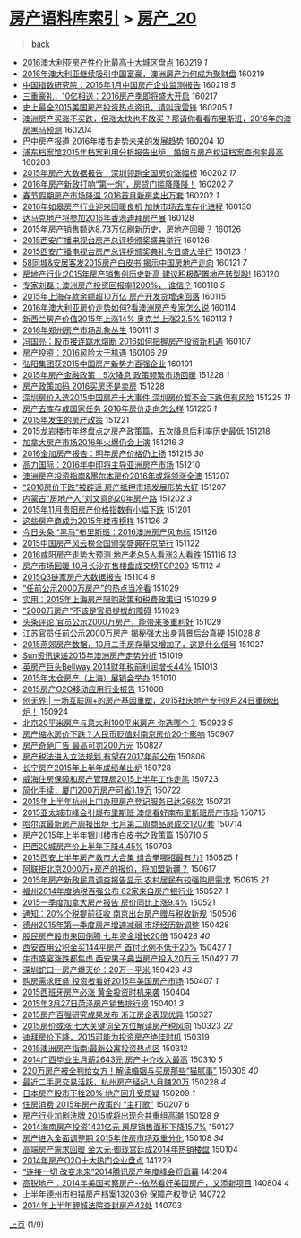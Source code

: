 [房产语料库索引](../../README.md)  > [房产_20](房产_20.md)
====
> [back](../README.md)

- [2016澳大利亚房产性价比最高十大城区盘点](http://jkwz.applinzi.com/ittc/6800582876726821893.html#2016%E6%BE%B3%E5%A4%A7%E5%88%A9%E4%BA%9A%E6%88%BF%E4%BA%A7%E6%80%A7%E4%BB%B7%E6%AF%94%E6%9C%80%E9%AB%98%E5%8D%81%E5%A4%A7%E5%9F%8E%E5%8C%BA%E7%9B%98%E7%82%B9) 160219 *1* 
- [2016年澳大利亚继续吸引中国富豪，澳洲房产为何成为聚财盘](http://jkwz.applinzi.com/ittc/6800578605138576389.html#2016%E5%B9%B4%E6%BE%B3%E5%A4%A7%E5%88%A9%E4%BA%9A%E7%BB%A7%E7%BB%AD%E5%90%B8%E5%BC%95%E4%B8%AD%E5%9B%BD%E5%AF%8C%E8%B1%AA%EF%BC%8C%E6%BE%B3%E6%B4%B2%E6%88%BF%E4%BA%A7%E4%B8%BA%E4%BD%95%E6%88%90%E4%B8%BA%E8%81%9A%E8%B4%A2%E7%9B%98) 160219  
- [中国指数研究院：2016年1月中国房产企业监测报告](http://jkwz.applinzi.com/ittc/6800539166156784645.html#%E4%B8%AD%E5%9B%BD%E6%8C%87%E6%95%B0%E7%A0%94%E7%A9%B6%E9%99%A2%EF%BC%9A2016%E5%B9%B41%E6%9C%88%E4%B8%AD%E5%9B%BD%E6%88%BF%E4%BA%A7%E4%BC%81%E4%B8%9A%E7%9B%91%E6%B5%8B%E6%8A%A5%E5%91%8A) 160219 *5* 
- [三重豪礼，10亿相送：2016房产季即将盛大开启](http://jkwz.applinzi.com/ittc/6799737653377385477.html#%E4%B8%89%E9%87%8D%E8%B1%AA%E7%A4%BC%EF%BC%8C10%E4%BA%BF%E7%9B%B8%E9%80%81%EF%BC%9A2016%E6%88%BF%E4%BA%A7%E5%AD%A3%E5%8D%B3%E5%B0%86%E7%9B%9B%E5%A4%A7%E5%BC%80%E5%90%AF) 160217  
- [史上最全2015美国房产投资热点资讯，请叫我雷锋](http://jkwz.applinzi.com/ittc/6794937468210119685.html#%E5%8F%B2%E4%B8%8A%E6%9C%80%E5%85%A82015%E7%BE%8E%E5%9B%BD%E6%88%BF%E4%BA%A7%E6%8A%95%E8%B5%84%E7%83%AD%E7%82%B9%E8%B5%84%E8%AE%AF%EF%BC%8C%E8%AF%B7%E5%8F%AB%E6%88%91%E9%9B%B7%E9%94%8B) 160205 *1* 
- [澳洲房产买涨不买跌，但涨太快也不敢买？那请你看看布里斯班，2016年的澳房黑马预测](http://jkwz.applinzi.com/ittc/6795103556839408644.html#%E6%BE%B3%E6%B4%B2%E6%88%BF%E4%BA%A7%E4%B9%B0%E6%B6%A8%E4%B8%8D%E4%B9%B0%E8%B7%8C%EF%BC%8C%E4%BD%86%E6%B6%A8%E5%A4%AA%E5%BF%AB%E4%B9%9F%E4%B8%8D%E6%95%A2%E4%B9%B0%EF%BC%9F%E9%82%A3%E8%AF%B7%E4%BD%A0%E7%9C%8B%E7%9C%8B%E5%B8%83%E9%87%8C%E6%96%AF%E7%8F%AD%EF%BC%8C2016%E5%B9%B4%E7%9A%84%E6%BE%B3%E6%88%BF%E9%BB%91%E9%A9%AC%E9%A2%84%E6%B5%8B) 160204  
- [巴中房产报道 2016年楼市走势未来的发展趋势](http://jkwz.applinzi.com/ittc/6794904623164949508.html#%E5%B7%B4%E4%B8%AD%E6%88%BF%E4%BA%A7%E6%8A%A5%E9%81%93+2016%E5%B9%B4%E6%A5%BC%E5%B8%82%E8%B5%B0%E5%8A%BF%E6%9C%AA%E6%9D%A5%E7%9A%84%E5%8F%91%E5%B1%95%E8%B6%8B%E5%8A%BF) 160204 *10* 
- [浦东档案馆2015年档案利用分析报告出炉，婚姻与房产权证档案查询率最高](http://jkwz.applinzi.com/ittc/6794645211263271940.html#%E6%B5%A6%E4%B8%9C%E6%A1%A3%E6%A1%88%E9%A6%862015%E5%B9%B4%E6%A1%A3%E6%A1%88%E5%88%A9%E7%94%A8%E5%88%86%E6%9E%90%E6%8A%A5%E5%91%8A%E5%87%BA%E7%82%89%EF%BC%8C%E5%A9%9A%E5%A7%BB%E4%B8%8E%E6%88%BF%E4%BA%A7%E6%9D%83%E8%AF%81%E6%A1%A3%E6%A1%88%E6%9F%A5%E8%AF%A2%E7%8E%87%E6%9C%80%E9%AB%98) 160203  
- [2015年房产大数据报告：深圳领跑全国房价涨幅榜](http://jkwz.applinzi.com/ittc/6794313193929311237.html#2015%E5%B9%B4%E6%88%BF%E4%BA%A7%E5%A4%A7%E6%95%B0%E6%8D%AE%E6%8A%A5%E5%91%8A%EF%BC%9A%E6%B7%B1%E5%9C%B3%E9%A2%86%E8%B7%91%E5%85%A8%E5%9B%BD%E6%88%BF%E4%BB%B7%E6%B6%A8%E5%B9%85%E6%A6%9C) 160202 *17* 
- [2016年房产新政打响“第一炮”，房贷门槛降降降！](http://jkwz.applinzi.com/ittc/6794269141196342277.html#2016%E5%B9%B4%E6%88%BF%E4%BA%A7%E6%96%B0%E6%94%BF%E6%89%93%E5%93%8D%E2%80%9C%E7%AC%AC%E4%B8%80%E7%82%AE%E2%80%9D%EF%BC%8C%E6%88%BF%E8%B4%B7%E9%97%A8%E6%A7%9B%E9%99%8D%E9%99%8D%E9%99%8D%EF%BC%81) 160202 *7* 
- [春节假期房产市场降温 2016首月新房卖出万套](http://jkwz.applinzi.com/ittc/6794144609315849221.html#%E6%98%A5%E8%8A%82%E5%81%87%E6%9C%9F%E6%88%BF%E4%BA%A7%E5%B8%82%E5%9C%BA%E9%99%8D%E6%B8%A9+2016%E9%A6%96%E6%9C%88%E6%96%B0%E6%88%BF%E5%8D%96%E5%87%BA%E4%B8%87%E5%A5%97) 160202 *1* 
- [2016年如皋房产行业迎来回暖良机 加快市场去库存化进程](http://jkwz.applinzi.com/ittc/6793054274661647365.html#2016%E5%B9%B4%E5%A6%82%E7%9A%8B%E6%88%BF%E4%BA%A7%E8%A1%8C%E4%B8%9A%E8%BF%8E%E6%9D%A5%E5%9B%9E%E6%9A%96%E8%89%AF%E6%9C%BA+%E5%8A%A0%E5%BF%AB%E5%B8%82%E5%9C%BA%E5%8E%BB%E5%BA%93%E5%AD%98%E5%8C%96%E8%BF%9B%E7%A8%8B) 160130  
- [达马克地产将参加2016年香港迪拜房产展](http://jkwz.applinzi.com/ittc/6792306099885704196.html#%E8%BE%BE%E9%A9%AC%E5%85%8B%E5%9C%B0%E4%BA%A7%E5%B0%86%E5%8F%82%E5%8A%A02016%E5%B9%B4%E9%A6%99%E6%B8%AF%E8%BF%AA%E6%8B%9C%E6%88%BF%E4%BA%A7%E5%B1%95) 160128  
- [2015年房产销售额达8.73万亿刷新历史，房地产回暖？](http://jkwz.applinzi.com/ittc/6791553235315852293.html#2015%E5%B9%B4%E6%88%BF%E4%BA%A7%E9%94%80%E5%94%AE%E9%A2%9D%E8%BE%BE8.73%E4%B8%87%E4%BA%BF%E5%88%B7%E6%96%B0%E5%8E%86%E5%8F%B2%EF%BC%8C%E6%88%BF%E5%9C%B0%E4%BA%A7%E5%9B%9E%E6%9A%96%EF%BC%9F) 160126  
- [2015西安广播电视台房产总评榜颁奖盛典举行](http://jkwz.applinzi.com/ittc/6791458314357572612.html#2015%E8%A5%BF%E5%AE%89%E5%B9%BF%E6%92%AD%E7%94%B5%E8%A7%86%E5%8F%B0%E6%88%BF%E4%BA%A7%E6%80%BB%E8%AF%84%E6%A6%9C%E9%A2%81%E5%A5%96%E7%9B%9B%E5%85%B8%E4%B8%BE%E8%A1%8C) 160126  
- [2015西安广播电视台房产总评榜颁奖典礼今日盛大举行](http://jkwz.applinzi.com/ittc/6790525437893673988.html#2015%E8%A5%BF%E5%AE%89%E5%B9%BF%E6%92%AD%E7%94%B5%E8%A7%86%E5%8F%B0%E6%88%BF%E4%BA%A7%E6%80%BB%E8%AF%84%E6%A6%9C%E9%A2%81%E5%A5%96%E5%85%B8%E7%A4%BC%E4%BB%8A%E6%97%A5%E7%9B%9B%E5%A4%A7%E4%B8%BE%E8%A1%8C) 160123 *1* 
- [58同城&amp;安居客发2015房产白皮书 揭示中国房地产走向](http://jkwz.applinzi.com/ittc/6789717213246391301.html#58%E5%90%8C%E5%9F%8E%26amp%3B%E5%AE%89%E5%B1%85%E5%AE%A2%E5%8F%912015%E6%88%BF%E4%BA%A7%E7%99%BD%E7%9A%AE%E4%B9%A6+%E6%8F%AD%E7%A4%BA%E4%B8%AD%E5%9B%BD%E6%88%BF%E5%9C%B0%E4%BA%A7%E8%B5%B0%E5%90%91) 160121 *7* 
- [房地产行业:2015年房产销售创历史新高,建议积极配置地产转型股!](http://jkwz.applinzi.com/ittc/6789436467801752580.html#%E6%88%BF%E5%9C%B0%E4%BA%A7%E8%A1%8C%E4%B8%9A%3A2015%E5%B9%B4%E6%88%BF%E4%BA%A7%E9%94%80%E5%94%AE%E5%88%9B%E5%8E%86%E5%8F%B2%E6%96%B0%E9%AB%98%2C%E5%BB%BA%E8%AE%AE%E7%A7%AF%E6%9E%81%E9%85%8D%E7%BD%AE%E5%9C%B0%E4%BA%A7%E8%BD%AC%E5%9E%8B%E8%82%A1%21) 160120  
- [专家刘磊：澳洲房产投资回报率1200%， 谁信？](http://jkwz.applinzi.com/ittc/6788596237423100933.html#%E4%B8%93%E5%AE%B6%E5%88%98%E7%A3%8A%EF%BC%9A%E6%BE%B3%E6%B4%B2%E6%88%BF%E4%BA%A7%E6%8A%95%E8%B5%84%E5%9B%9E%E6%8A%A5%E7%8E%871200%25%EF%BC%8C+%E8%B0%81%E4%BF%A1%EF%BC%9F) 160118 *5* 
- [2015年上海存款余额超10万亿 房产开发贷增速回落](http://jkwz.applinzi.com/ittc/6787623301790827525.html#2015%E5%B9%B4%E4%B8%8A%E6%B5%B7%E5%AD%98%E6%AC%BE%E4%BD%99%E9%A2%9D%E8%B6%8510%E4%B8%87%E4%BA%BF+%E6%88%BF%E4%BA%A7%E5%BC%80%E5%8F%91%E8%B4%B7%E5%A2%9E%E9%80%9F%E5%9B%9E%E8%90%BD) 160115  
- [2016年澳大利亚房价走势如何?看澳洲房产专家怎么说](http://jkwz.applinzi.com/ittc/6787118497779942404.html#2016%E5%B9%B4%E6%BE%B3%E5%A4%A7%E5%88%A9%E4%BA%9A%E6%88%BF%E4%BB%B7%E8%B5%B0%E5%8A%BF%E5%A6%82%E4%BD%95%3F%E7%9C%8B%E6%BE%B3%E6%B4%B2%E6%88%BF%E4%BA%A7%E4%B8%93%E5%AE%B6%E6%80%8E%E4%B9%88%E8%AF%B4) 160114  
- [新西兰房产价值2015年上涨14% 奥克兰上涨22.5%](http://jkwz.applinzi.com/ittc/6786800621088932869.html#%E6%96%B0%E8%A5%BF%E5%85%B0%E6%88%BF%E4%BA%A7%E4%BB%B7%E5%80%BC2015%E5%B9%B4%E4%B8%8A%E6%B6%A814%25+%E5%A5%A5%E5%85%8B%E5%85%B0%E4%B8%8A%E6%B6%A822.5%25) 160113 *1* 
- [2016年郑州房产市场乱象丛生](http://jkwz.applinzi.com/ittc/6786014756670538757.html#2016%E5%B9%B4%E9%83%91%E5%B7%9E%E6%88%BF%E4%BA%A7%E5%B8%82%E5%9C%BA%E4%B9%B1%E8%B1%A1%E4%B8%9B%E7%94%9F) 160111 *3* 
- [冯国亮：股市接连跳水熔断 2016如何把握房产投资新机遇](http://jkwz.applinzi.com/ittc/6784654382104839173.html#%E5%86%AF%E5%9B%BD%E4%BA%AE%EF%BC%9A%E8%82%A1%E5%B8%82%E6%8E%A5%E8%BF%9E%E8%B7%B3%E6%B0%B4%E7%86%94%E6%96%AD+2016%E5%A6%82%E4%BD%95%E6%8A%8A%E6%8F%A1%E6%88%BF%E4%BA%A7%E6%8A%95%E8%B5%84%E6%96%B0%E6%9C%BA%E9%81%87) 160107  
- [房产投资：2016风险大于机遇](http://jkwz.applinzi.com/ittc/6784122698435396612.html#%E6%88%BF%E4%BA%A7%E6%8A%95%E8%B5%84%EF%BC%9A2016%E9%A3%8E%E9%99%A9%E5%A4%A7%E4%BA%8E%E6%9C%BA%E9%81%87) 160106 *29* 
- [弘阳集团获2015中国房产新势力百强企业](http://jkwz.applinzi.com/ittc/6782308101768348676.html#%E5%BC%98%E9%98%B3%E9%9B%86%E5%9B%A2%E8%8E%B72015%E4%B8%AD%E5%9B%BD%E6%88%BF%E4%BA%A7%E6%96%B0%E5%8A%BF%E5%8A%9B%E7%99%BE%E5%BC%BA%E4%BC%81%E4%B8%9A) 160101  
- [2015年房产金融政策：5次降息 政策频繁市场回暖](http://jkwz.applinzi.com/ittc/6780895160238081029.html#2015%E5%B9%B4%E6%88%BF%E4%BA%A7%E9%87%91%E8%9E%8D%E6%94%BF%E7%AD%96%EF%BC%9A5%E6%AC%A1%E9%99%8D%E6%81%AF+%E6%94%BF%E7%AD%96%E9%A2%91%E7%B9%81%E5%B8%82%E5%9C%BA%E5%9B%9E%E6%9A%96) 151228 *1* 
- [房产政策加码 2016买房还是卖房](http://jkwz.applinzi.com/ittc/6780813053650273285.html#%E6%88%BF%E4%BA%A7%E6%94%BF%E7%AD%96%E5%8A%A0%E7%A0%81+2016%E4%B9%B0%E6%88%BF%E8%BF%98%E6%98%AF%E5%8D%96%E6%88%BF) 151228  
- [深圳房价入选2015中国房产十大事件 深圳房价暂不会下跌但有风险](http://jkwz.applinzi.com/ittc/6779782382404240388.html#%E6%B7%B1%E5%9C%B3%E6%88%BF%E4%BB%B7%E5%85%A5%E9%80%892015%E4%B8%AD%E5%9B%BD%E6%88%BF%E4%BA%A7%E5%8D%81%E5%A4%A7%E4%BA%8B%E4%BB%B6+%E6%B7%B1%E5%9C%B3%E6%88%BF%E4%BB%B7%E6%9A%82%E4%B8%8D%E4%BC%9A%E4%B8%8B%E8%B7%8C%E4%BD%86%E6%9C%89%E9%A3%8E%E9%99%A9) 151225 *11* 
- [房产去库存成国家任务 2016年房价走向怎么样](http://jkwz.applinzi.com/ittc/6779760858276299781.html#%E6%88%BF%E4%BA%A7%E5%8E%BB%E5%BA%93%E5%AD%98%E6%88%90%E5%9B%BD%E5%AE%B6%E4%BB%BB%E5%8A%A1+2016%E5%B9%B4%E6%88%BF%E4%BB%B7%E8%B5%B0%E5%90%91%E6%80%8E%E4%B9%88%E6%A0%B7) 151225 *1* 
- [2015年发生的房产政策](http://jkwz.applinzi.com/ittc/6778267509123974148.html#2015%E5%B9%B4%E5%8F%91%E7%94%9F%E7%9A%84%E6%88%BF%E4%BA%A7%E6%94%BF%E7%AD%96) 151221  
- [2015龙岩楼市年终盘点之房产政策篇，五次降息后利率历史最低](http://jkwz.applinzi.com/ittc/6777208334159709189.html#2015%E9%BE%99%E5%B2%A9%E6%A5%BC%E5%B8%82%E5%B9%B4%E7%BB%88%E7%9B%98%E7%82%B9%E4%B9%8B%E6%88%BF%E4%BA%A7%E6%94%BF%E7%AD%96%E7%AF%87%EF%BC%8C%E4%BA%94%E6%AC%A1%E9%99%8D%E6%81%AF%E5%90%8E%E5%88%A9%E7%8E%87%E5%8E%86%E5%8F%B2%E6%9C%80%E4%BD%8E) 151218  
- [加拿大房产市场2016年火爆仍会上演](http://jkwz.applinzi.com/ittc/6776414454854190084.html#%E5%8A%A0%E6%8B%BF%E5%A4%A7%E6%88%BF%E4%BA%A7%E5%B8%82%E5%9C%BA2016%E5%B9%B4%E7%81%AB%E7%88%86%E4%BB%8D%E4%BC%9A%E4%B8%8A%E6%BC%94) 151216 *3* 
- [2016全加房产报告：明年房产价格仍上扬](http://jkwz.applinzi.com/ittc/6774828171451171844.html#2016%E5%85%A8%E5%8A%A0%E6%88%BF%E4%BA%A7%E6%8A%A5%E5%91%8A%EF%BC%9A%E6%98%8E%E5%B9%B4%E6%88%BF%E4%BA%A7%E4%BB%B7%E6%A0%BC%E4%BB%8D%E4%B8%8A%E6%89%AC) 151215 *30* 
- [高力国际：2016年中印将主导亚洲房产市场](http://jkwz.applinzi.com/ittc/6774292688392422404.html#%E9%AB%98%E5%8A%9B%E5%9B%BD%E9%99%85%EF%BC%9A2016%E5%B9%B4%E4%B8%AD%E5%8D%B0%E5%B0%86%E4%B8%BB%E5%AF%BC%E4%BA%9A%E6%B4%B2%E6%88%BF%E4%BA%A7%E5%B8%82%E5%9C%BA) 151210  
- [澳洲房产投资指南&amp;墨尔本房价2016年或将领涨全澳](http://jkwz.applinzi.com/ittc/6773125987730719748.html#%E6%BE%B3%E6%B4%B2%E6%88%BF%E4%BA%A7%E6%8A%95%E8%B5%84%E6%8C%87%E5%8D%97%26amp%3B%E5%A2%A8%E5%B0%94%E6%9C%AC%E6%88%BF%E4%BB%B72016%E5%B9%B4%E6%88%96%E5%B0%86%E9%A2%86%E6%B6%A8%E5%85%A8%E6%BE%B3) 151207  
- [“2016房价下跌”被辟谣 房产抵押市场发展形势大好](http://jkwz.applinzi.com/ittc/6773058890786931717.html#%E2%80%9C2016%E6%88%BF%E4%BB%B7%E4%B8%8B%E8%B7%8C%E2%80%9D%E8%A2%AB%E8%BE%9F%E8%B0%A3+%E6%88%BF%E4%BA%A7%E6%8A%B5%E6%8A%BC%E5%B8%82%E5%9C%BA%E5%8F%91%E5%B1%95%E5%BD%A2%E5%8A%BF%E5%A4%A7%E5%A5%BD) 151207  
- [内蒙古“房地产人”刘文意的20年房产路](http://jkwz.applinzi.com/ittc/6771073709406422020.html#%E5%86%85%E8%92%99%E5%8F%A4%E2%80%9C%E6%88%BF%E5%9C%B0%E4%BA%A7%E4%BA%BA%E2%80%9D%E5%88%98%E6%96%87%E6%84%8F%E7%9A%8420%E5%B9%B4%E6%88%BF%E4%BA%A7%E8%B7%AF) 151202 *3* 
- [2015年11月贵阳房产价格指数有小幅下跌](http://jkwz.applinzi.com/ittc/6770878731921146884.html#2015%E5%B9%B411%E6%9C%88%E8%B4%B5%E9%98%B3%E6%88%BF%E4%BA%A7%E4%BB%B7%E6%A0%BC%E6%8C%87%E6%95%B0%E6%9C%89%E5%B0%8F%E5%B9%85%E4%B8%8B%E8%B7%8C) 151201  
- [这些房产商成为2015年楼市榜样](http://jkwz.applinzi.com/ittc/6768967329291699205.html#%E8%BF%99%E4%BA%9B%E6%88%BF%E4%BA%A7%E5%95%86%E6%88%90%E4%B8%BA2015%E5%B9%B4%E6%A5%BC%E5%B8%82%E6%A6%9C%E6%A0%B7) 151126 *3* 
- [今日头条 “黑马”布里斯班：2016澳洲房产风向标](http://jkwz.applinzi.com/ittc/6768924542328374277.html#%E4%BB%8A%E6%97%A5%E5%A4%B4%E6%9D%A1+%E2%80%9C%E9%BB%91%E9%A9%AC%E2%80%9D%E5%B8%83%E9%87%8C%E6%96%AF%E7%8F%AD%EF%BC%9A2016%E6%BE%B3%E6%B4%B2%E6%88%BF%E4%BA%A7%E9%A3%8E%E5%90%91%E6%A0%87) 151126  
- [2015中国房产风云榜全国颁奖盛典在京举行](http://jkwz.applinzi.com/ittc/6767431454493770757.html#2015%E4%B8%AD%E5%9B%BD%E6%88%BF%E4%BA%A7%E9%A3%8E%E4%BA%91%E6%A6%9C%E5%85%A8%E5%9B%BD%E9%A2%81%E5%A5%96%E7%9B%9B%E5%85%B8%E5%9C%A8%E4%BA%AC%E4%B8%BE%E8%A1%8C) 151122  
- [2016咸阳房产走势大预测 地产老总5人看涨3人看跌](http://jkwz.applinzi.com/ittc/6765324554046276612.html#2016%E5%92%B8%E9%98%B3%E6%88%BF%E4%BA%A7%E8%B5%B0%E5%8A%BF%E5%A4%A7%E9%A2%84%E6%B5%8B+%E5%9C%B0%E4%BA%A7%E8%80%81%E6%80%BB5%E4%BA%BA%E7%9C%8B%E6%B6%A83%E4%BA%BA%E7%9C%8B%E8%B7%8C) 151116 *13* 
- [房产市场回暖 10月长沙在售楼盘成交榜TOP200](http://jkwz.applinzi.com/ittc/6763805554392957956.html#%E6%88%BF%E4%BA%A7%E5%B8%82%E5%9C%BA%E5%9B%9E%E6%9A%96+10%E6%9C%88%E9%95%BF%E6%B2%99%E5%9C%A8%E5%94%AE%E6%A5%BC%E7%9B%98%E6%88%90%E4%BA%A4%E6%A6%9CTOP200) 151112 *4* 
- [2015Q3链家房产大数据报告](http://jkwz.applinzi.com/ittc/6760899982291108868.html#2015Q3%E9%93%BE%E5%AE%B6%E6%88%BF%E4%BA%A7%E5%A4%A7%E6%95%B0%E6%8D%AE%E6%8A%A5%E5%91%8A) 151104 *8* 
- [“任前公示2000万房产”的热点当冷看](http://jkwz.applinzi.com/ittc/6758549714121475076.html#%E2%80%9C%E4%BB%BB%E5%89%8D%E5%85%AC%E7%A4%BA2000%E4%B8%87%E6%88%BF%E4%BA%A7%E2%80%9D%E7%9A%84%E7%83%AD%E7%82%B9%E5%BD%93%E5%86%B7%E7%9C%8B) 151029  
- [实用：2015年上海房产限购政策和税费政策归](http://jkwz.applinzi.com/ittc/6758538766249427972.html#%E5%AE%9E%E7%94%A8%EF%BC%9A2015%E5%B9%B4%E4%B8%8A%E6%B5%B7%E6%88%BF%E4%BA%A7%E9%99%90%E8%B4%AD%E6%94%BF%E7%AD%96%E5%92%8C%E7%A8%8E%E8%B4%B9%E6%94%BF%E7%AD%96%E5%BD%92) 151029 *9* 
- [&quot;2000万房产&quot;不该是官员提拔的障碍](http://jkwz.applinzi.com/ittc/6758520486867600388.html#%26quot%3B2000%E4%B8%87%E6%88%BF%E4%BA%A7%26quot%3B%E4%B8%8D%E8%AF%A5%E6%98%AF%E5%AE%98%E5%91%98%E6%8F%90%E6%8B%94%E7%9A%84%E9%9A%9C%E7%A2%8D) 151029  
- [头条评论 官员公示2000万房产，能带来多重利好](http://jkwz.applinzi.com/ittc/6758400403878020100.html#%E5%A4%B4%E6%9D%A1%E8%AF%84%E8%AE%BA+%E5%AE%98%E5%91%98%E5%85%AC%E7%A4%BA2000%E4%B8%87%E6%88%BF%E4%BA%A7%EF%BC%8C%E8%83%BD%E5%B8%A6%E6%9D%A5%E5%A4%9A%E9%87%8D%E5%88%A9%E5%A5%BD) 151029  
- [江苏官员任前公示2000万房产 揭秘强大出身背景后台真硬](http://jkwz.applinzi.com/ittc/6758165872894002181.html#%E6%B1%9F%E8%8B%8F%E5%AE%98%E5%91%98%E4%BB%BB%E5%89%8D%E5%85%AC%E7%A4%BA2000%E4%B8%87%E6%88%BF%E4%BA%A7+%E6%8F%AD%E7%A7%98%E5%BC%BA%E5%A4%A7%E5%87%BA%E8%BA%AB%E8%83%8C%E6%99%AF%E5%90%8E%E5%8F%B0%E7%9C%9F%E7%A1%AC) 151028 *8* 
- [2015燕郊房产数据，10月二手房存量又增加了，这是什么信号](http://jkwz.applinzi.com/ittc/6757844093943481348.html#2015%E7%87%95%E9%83%8A%E6%88%BF%E4%BA%A7%E6%95%B0%E6%8D%AE%EF%BC%8C10%E6%9C%88%E4%BA%8C%E6%89%8B%E6%88%BF%E5%AD%98%E9%87%8F%E5%8F%88%E5%A2%9E%E5%8A%A0%E4%BA%86%EF%BC%8C%E8%BF%99%E6%98%AF%E4%BB%80%E4%B9%88%E4%BF%A1%E5%8F%B7) 151027  
- [Sun资讯速递2015年澳洲房产走势分析](http://jkwz.applinzi.com/ittc/6754907719291503620.html#Sun%E8%B5%84%E8%AE%AF%E9%80%9F%E9%80%922015%E5%B9%B4%E6%BE%B3%E6%B4%B2%E6%88%BF%E4%BA%A7%E8%B5%B0%E5%8A%BF%E5%88%86%E6%9E%90) 151019  
- [英房产巨头Bellway 2014财年税前利润增长44%](http://jkwz.applinzi.com/ittc/6752804538233095172.html#%E8%8B%B1%E6%88%BF%E4%BA%A7%E5%B7%A8%E5%A4%B4Bellway+2014%E8%B4%A2%E5%B9%B4%E7%A8%8E%E5%89%8D%E5%88%A9%E6%B6%A6%E5%A2%9E%E9%95%BF44%25) 151013  
- [2015年太仓房产（上海）展销会举办](http://jkwz.applinzi.com/ittc/6751417568739132420.html#2015%E5%B9%B4%E5%A4%AA%E4%BB%93%E6%88%BF%E4%BA%A7%EF%BC%88%E4%B8%8A%E6%B5%B7%EF%BC%89%E5%B1%95%E9%94%80%E4%BC%9A%E4%B8%BE%E5%8A%9E) 151010  
- [2015房产O2O移动应用行业报告](http://jkwz.applinzi.com/ittc/6750593978694845445.html#2015%E6%88%BF%E4%BA%A7O2O%E7%A7%BB%E5%8A%A8%E5%BA%94%E7%94%A8%E8%A1%8C%E4%B8%9A%E6%8A%A5%E5%91%8A) 151008  
- [创无界 | 一场互联网+的房产基因重塑，2015社庆地产专刊9月24日重磅出炉！](http://jkwz.applinzi.com/ittc/6745668943990899717.html#%E5%88%9B%E6%97%A0%E7%95%8C+%7C+%E4%B8%80%E5%9C%BA%E4%BA%92%E8%81%94%E7%BD%91%2B%E7%9A%84%E6%88%BF%E4%BA%A7%E5%9F%BA%E5%9B%A0%E9%87%8D%E5%A1%91%EF%BC%8C2015%E7%A4%BE%E5%BA%86%E5%9C%B0%E4%BA%A7%E4%B8%93%E5%88%8A9%E6%9C%8824%E6%97%A5%E9%87%8D%E7%A3%85%E5%87%BA%E7%82%89%EF%BC%81) 150924  
- [北京20平米房产与意大利100平米房产 你选哪个？](http://jkwz.applinzi.com/ittc/6745284024727913476.html#%E5%8C%97%E4%BA%AC20%E5%B9%B3%E7%B1%B3%E6%88%BF%E4%BA%A7%E4%B8%8E%E6%84%8F%E5%A4%A7%E5%88%A9100%E5%B9%B3%E7%B1%B3%E6%88%BF%E4%BA%A7+%E4%BD%A0%E9%80%89%E5%93%AA%E4%B8%AA%EF%BC%9F) 150923 *5* 
- [房产缩水房价下跌？人民币贬值对南京房价20个影响](http://jkwz.applinzi.com/ittc/6739235362154595333.html#%E6%88%BF%E4%BA%A7%E7%BC%A9%E6%B0%B4%E6%88%BF%E4%BB%B7%E4%B8%8B%E8%B7%8C%EF%BC%9F%E4%BA%BA%E6%B0%91%E5%B8%81%E8%B4%AC%E5%80%BC%E5%AF%B9%E5%8D%97%E4%BA%AC%E6%88%BF%E4%BB%B720%E4%B8%AA%E5%BD%B1%E5%93%8D) 150907  
- [房产奇葩广告 最高可罚200万元](http://jkwz.applinzi.com/ittc/6735171047486735365.html#%E6%88%BF%E4%BA%A7%E5%A5%87%E8%91%A9%E5%B9%BF%E5%91%8A+%E6%9C%80%E9%AB%98%E5%8F%AF%E7%BD%9A200%E4%B8%87%E5%85%83) 150827  
- [房产税法进入立法规划 有望在2017年前公布](http://jkwz.applinzi.com/ittc/547650615575117673.html#%E6%88%BF%E4%BA%A7%E7%A8%8E%E6%B3%95%E8%BF%9B%E5%85%A5%E7%AB%8B%E6%B3%95%E8%A7%84%E5%88%92+%E6%9C%89%E6%9C%9B%E5%9C%A82017%E5%B9%B4%E5%89%8D%E5%85%AC%E5%B8%83) 150806  
- [长宁房产2015年上半年成绩单出炉](http://jkwz.applinzi.com/ittc/547650611428543096.html#%E9%95%BF%E5%AE%81%E6%88%BF%E4%BA%A72015%E5%B9%B4%E4%B8%8A%E5%8D%8A%E5%B9%B4%E6%88%90%E7%BB%A9%E5%8D%95%E5%87%BA%E7%82%89) 150728  
- [威海住房保障和房产管理局2015上半年工作走笔](http://jkwz.applinzi.com/ittc/547650615215695209.html#%E5%A8%81%E6%B5%B7%E4%BD%8F%E6%88%BF%E4%BF%9D%E9%9A%9C%E5%92%8C%E6%88%BF%E4%BA%A7%E7%AE%A1%E7%90%86%E5%B1%802015%E4%B8%8A%E5%8D%8A%E5%B9%B4%E5%B7%A5%E4%BD%9C%E8%B5%B0%E7%AC%94) 150723  
- [简化手续，厦门200万房产可省1.19万](http://jkwz.applinzi.com/ittc/547650615009886506.html#%E7%AE%80%E5%8C%96%E6%89%8B%E7%BB%AD%EF%BC%8C%E5%8E%A6%E9%97%A8200%E4%B8%87%E6%88%BF%E4%BA%A7%E5%8F%AF%E7%9C%811.19%E4%B8%87) 150722  
- [2015年上半年杭州上门办理房产登记服务已达266次](http://jkwz.applinzi.com/ittc/547650611422249760.html#2015%E5%B9%B4%E4%B8%8A%E5%8D%8A%E5%B9%B4%E6%9D%AD%E5%B7%9E%E4%B8%8A%E9%97%A8%E5%8A%9E%E7%90%86%E6%88%BF%E4%BA%A7%E7%99%BB%E8%AE%B0%E6%9C%8D%E5%8A%A1%E5%B7%B2%E8%BE%BE266%E6%AC%A1) 150721  
- [2015亚太城市峰会引爆布里斯班 澳信看好南布里斯班房产市场](http://jkwz.applinzi.com/ittc/547650615069263308.html#2015%E4%BA%9A%E5%A4%AA%E5%9F%8E%E5%B8%82%E5%B3%B0%E4%BC%9A%E5%BC%95%E7%88%86%E5%B8%83%E9%87%8C%E6%96%AF%E7%8F%AD+%E6%BE%B3%E4%BF%A1%E7%9C%8B%E5%A5%BD%E5%8D%97%E5%B8%83%E9%87%8C%E6%96%AF%E7%8F%AD%E6%88%BF%E4%BA%A7%E5%B8%82%E5%9C%BA) 150715  
- [哈尔滨最新房产周报出炉 七月第二周商品房成交1207套](http://jkwz.applinzi.com/ittc/547650615062539842.html#%E5%93%88%E5%B0%94%E6%BB%A8%E6%9C%80%E6%96%B0%E6%88%BF%E4%BA%A7%E5%91%A8%E6%8A%A5%E5%87%BA%E7%82%89+%E4%B8%83%E6%9C%88%E7%AC%AC%E4%BA%8C%E5%91%A8%E5%95%86%E5%93%81%E6%88%BF%E6%88%90%E4%BA%A41207%E5%A5%97) 150714  
- [房产2015年上半年银川楼市白皮书之政策篇](http://jkwz.applinzi.com/ittc/547650615025612769.html#%E6%88%BF%E4%BA%A72015%E5%B9%B4%E4%B8%8A%E5%8D%8A%E5%B9%B4%E9%93%B6%E5%B7%9D%E6%A5%BC%E5%B8%82%E7%99%BD%E7%9A%AE%E4%B9%A6%E4%B9%8B%E6%94%BF%E7%AD%96%E7%AF%87) 150710 *5* 
- [巴西20城房产价上半年下降4.45%](http://jkwz.applinzi.com/ittc/547650611424926357.html#%E5%B7%B4%E8%A5%BF20%E5%9F%8E%E6%88%BF%E4%BA%A7%E4%BB%B7%E4%B8%8A%E5%8D%8A%E5%B9%B4%E4%B8%8B%E9%99%8D4.45%25) 150703  
- [2015西安上半年房产救市大合集 组合拳哪招最有力?](http://jkwz.applinzi.com/ittc/547650611424404283.html#2015%E8%A5%BF%E5%AE%89%E4%B8%8A%E5%8D%8A%E5%B9%B4%E6%88%BF%E4%BA%A7%E6%95%91%E5%B8%82%E5%A4%A7%E5%90%88%E9%9B%86+%E7%BB%84%E5%90%88%E6%8B%B3%E5%93%AA%E6%8B%9B%E6%9C%80%E6%9C%89%E5%8A%9B%3F) 150625 *1* 
- [阿联拒北京2000万+房产的报价，将加盟新疆？](http://jkwz.applinzi.com/ittc/547650611421997463.html#%E9%98%BF%E8%81%94%E6%8B%92%E5%8C%97%E4%BA%AC2000%E4%B8%87%2B%E6%88%BF%E4%BA%A7%E7%9A%84%E6%8A%A5%E4%BB%B7%EF%BC%8C%E5%B0%86%E5%8A%A0%E7%9B%9F%E6%96%B0%E7%96%86%EF%BC%9F) 150617  
- [2015年房产新政民意调查报告显示 农村居民有较强购房需求](http://jkwz.applinzi.com/ittc/547650611424802831.html#2015%E5%B9%B4%E6%88%BF%E4%BA%A7%E6%96%B0%E6%94%BF%E6%B0%91%E6%84%8F%E8%B0%83%E6%9F%A5%E6%8A%A5%E5%91%8A%E6%98%BE%E7%A4%BA+%E5%86%9C%E6%9D%91%E5%B1%85%E6%B0%91%E6%9C%89%E8%BE%83%E5%BC%BA%E8%B4%AD%E6%88%BF%E9%9C%80%E6%B1%82) 150615 *21* 
- [福州2014年度纳税百强公布 62家来自房产银行业](http://jkwz.applinzi.com/ittc/547650611418652943.html#%E7%A6%8F%E5%B7%9E2014%E5%B9%B4%E5%BA%A6%E7%BA%B3%E7%A8%8E%E7%99%BE%E5%BC%BA%E5%85%AC%E5%B8%83+62%E5%AE%B6%E6%9D%A5%E8%87%AA%E6%88%BF%E4%BA%A7%E9%93%B6%E8%A1%8C%E4%B8%9A) 150527 *1* 
- [2015一季度加拿大房产报告 房价同比上涨9.4%](http://jkwz.applinzi.com/ittc/547650611413716711.html#2015%E4%B8%80%E5%AD%A3%E5%BA%A6%E5%8A%A0%E6%8B%BF%E5%A4%A7%E6%88%BF%E4%BA%A7%E6%8A%A5%E5%91%8A+%E6%88%BF%E4%BB%B7%E5%90%8C%E6%AF%94%E4%B8%8A%E6%B6%A89.4%25) 150521  
- [通知：20%个税提前征收 南京出台房产赠与税收新规](http://jkwz.applinzi.com/ittc/547650611408884775.html#%E9%80%9A%E7%9F%A5%EF%BC%9A20%25%E4%B8%AA%E7%A8%8E%E6%8F%90%E5%89%8D%E5%BE%81%E6%94%B6+%E5%8D%97%E4%BA%AC%E5%87%BA%E5%8F%B0%E6%88%BF%E4%BA%A7%E8%B5%A0%E4%B8%8E%E7%A8%8E%E6%94%B6%E6%96%B0%E8%A7%84) 150506  
- [德州2015年第一季度房产增速减弱 市场经历新调整](http://jkwz.applinzi.com/ittc/547650611408054471.html#%E5%BE%B7%E5%B7%9E2015%E5%B9%B4%E7%AC%AC%E4%B8%80%E5%AD%A3%E5%BA%A6%E6%88%BF%E4%BA%A7%E5%A2%9E%E9%80%9F%E5%87%8F%E5%BC%B1+%E5%B8%82%E5%9C%BA%E7%BB%8F%E5%8E%86%E6%96%B0%E8%B0%83%E6%95%B4) 150428  
- [股民房产股市来回倒腾 七年资金增长20倍](http://jkwz.applinzi.com/ittc/547650611408123084.html#%E8%82%A1%E6%B0%91%E6%88%BF%E4%BA%A7%E8%82%A1%E5%B8%82%E6%9D%A5%E5%9B%9E%E5%80%92%E8%85%BE+%E4%B8%83%E5%B9%B4%E8%B5%84%E9%87%91%E5%A2%9E%E9%95%BF20%E5%80%8D) 150428 *40* 
- [西安首用公积金买144平房产 首付比例不低于20%](http://jkwz.applinzi.com/ittc/547650611408104505.html#%E8%A5%BF%E5%AE%89%E9%A6%96%E7%94%A8%E5%85%AC%E7%A7%AF%E9%87%91%E4%B9%B0144%E5%B9%B3%E6%88%BF%E4%BA%A7+%E9%A6%96%E4%BB%98%E6%AF%94%E4%BE%8B%E4%B8%8D%E4%BD%8E%E4%BA%8E20%25) 150427 *1* 
- [牛市盛宴涨跌都焦虑 西安男子典当房产投入20万元](http://jkwz.applinzi.com/ittc/547650611406049632.html#%E7%89%9B%E5%B8%82%E7%9B%9B%E5%AE%B4%E6%B6%A8%E8%B7%8C%E9%83%BD%E7%84%A6%E8%99%91+%E8%A5%BF%E5%AE%89%E7%94%B7%E5%AD%90%E5%85%B8%E5%BD%93%E6%88%BF%E4%BA%A7%E6%8A%95%E5%85%A520%E4%B8%87%E5%85%83) 150427 *71* 
- [深圳蛇口一房产爆天价：20万一平米](http://jkwz.applinzi.com/ittc/547650611407287449.html#%E6%B7%B1%E5%9C%B3%E8%9B%87%E5%8F%A3%E4%B8%80%E6%88%BF%E4%BA%A7%E7%88%86%E5%A4%A9%E4%BB%B7%EF%BC%9A20%E4%B8%87%E4%B8%80%E5%B9%B3%E7%B1%B3) 150423 *43* 
- [购房需求旺盛 投资者看好2015年美国房产市场](http://jkwz.applinzi.com/ittc/547650611403571803.html#%E8%B4%AD%E6%88%BF%E9%9C%80%E6%B1%82%E6%97%BA%E7%9B%9B+%E6%8A%95%E8%B5%84%E8%80%85%E7%9C%8B%E5%A5%BD2015%E5%B9%B4%E7%BE%8E%E5%9B%BD%E6%88%BF%E4%BA%A7%E5%B8%82%E5%9C%BA) 150407 *1* 
- [2015西班牙房产必涨 黄金投资时机来袭](http://jkwz.applinzi.com/ittc/547650611400948690.html#2015%E8%A5%BF%E7%8F%AD%E7%89%99%E6%88%BF%E4%BA%A7%E5%BF%85%E6%B6%A8+%E9%BB%84%E9%87%91%E6%8A%95%E8%B5%84%E6%97%B6%E6%9C%BA%E6%9D%A5%E8%A2%AD) 150404  
- [2015年3月27日菏泽房产销售排行榜](http://jkwz.applinzi.com/ittc/547650611399732998.html#2015%E5%B9%B43%E6%9C%8827%E6%97%A5%E8%8F%8F%E6%B3%BD%E6%88%BF%E4%BA%A7%E9%94%80%E5%94%AE%E6%8E%92%E8%A1%8C%E6%A6%9C) 150401 *3* 
- [2015房产百强研究成果发布 浙江房企表现优异](http://jkwz.applinzi.com/ittc/547650611401855094.html#2015%E6%88%BF%E4%BA%A7%E7%99%BE%E5%BC%BA%E7%A0%94%E7%A9%B6%E6%88%90%E6%9E%9C%E5%8F%91%E5%B8%83+%E6%B5%99%E6%B1%9F%E6%88%BF%E4%BC%81%E8%A1%A8%E7%8E%B0%E4%BC%98%E5%BC%82) 150327  
- [2015房价或涨:七大关键词全方位解读房产税风向](http://jkwz.applinzi.com/ittc/547650611400093400.html#2015%E6%88%BF%E4%BB%B7%E6%88%96%E6%B6%A8%3A%E4%B8%83%E5%A4%A7%E5%85%B3%E9%94%AE%E8%AF%8D%E5%85%A8%E6%96%B9%E4%BD%8D%E8%A7%A3%E8%AF%BB%E6%88%BF%E4%BA%A7%E7%A8%8E%E9%A3%8E%E5%90%91) 150323 *22* 
- [迪拜房价下降，2015可能为投资房产绝佳时机](http://jkwz.applinzi.com/ittc/547650611395141171.html#%E8%BF%AA%E6%8B%9C%E6%88%BF%E4%BB%B7%E4%B8%8B%E9%99%8D%EF%BC%8C2015%E5%8F%AF%E8%83%BD%E4%B8%BA%E6%8A%95%E8%B5%84%E6%88%BF%E4%BA%A7%E7%BB%9D%E4%BD%B3%E6%97%B6%E6%9C%BA) 150319  
- [2015澳洲房产指南:最新公寓投资热点区](http://jkwz.applinzi.com/ittc/547650611396637188.html#2015%E6%BE%B3%E6%B4%B2%E6%88%BF%E4%BA%A7%E6%8C%87%E5%8D%97%3A%E6%9C%80%E6%96%B0%E5%85%AC%E5%AF%93%E6%8A%95%E8%B5%84%E7%83%AD%E7%82%B9%E5%8C%BA) 150312  
- [2014广西毕业生月薪2643元 房产中介收入最高](http://jkwz.applinzi.com/ittc/547650611396502097.html#2014%E5%B9%BF%E8%A5%BF%E6%AF%95%E4%B8%9A%E7%94%9F%E6%9C%88%E8%96%AA2643%E5%85%83+%E6%88%BF%E4%BA%A7%E4%B8%AD%E4%BB%8B%E6%94%B6%E5%85%A5%E6%9C%80%E9%AB%98) 150310 *5* 
- [220万房产被全判给女方！解读婚姻与买房那些“猫腻事”](http://jkwz.applinzi.com/ittc/547650611395497336.html#220%E4%B8%87%E6%88%BF%E4%BA%A7%E8%A2%AB%E5%85%A8%E5%88%A4%E7%BB%99%E5%A5%B3%E6%96%B9%EF%BC%81%E8%A7%A3%E8%AF%BB%E5%A9%9A%E5%A7%BB%E4%B8%8E%E4%B9%B0%E6%88%BF%E9%82%A3%E4%BA%9B%E2%80%9C%E7%8C%AB%E8%85%BB%E4%BA%8B%E2%80%9D) 150305 *40* 
- [最近二手房交易活跃，杭州房产经纪人月赚20万](http://jkwz.applinzi.com/ittc/547650611394117884.html#%E6%9C%80%E8%BF%91%E4%BA%8C%E6%89%8B%E6%88%BF%E4%BA%A4%E6%98%93%E6%B4%BB%E8%B7%83%EF%BC%8C%E6%9D%AD%E5%B7%9E%E6%88%BF%E4%BA%A7%E7%BB%8F%E7%BA%AA%E4%BA%BA%E6%9C%88%E8%B5%9A20%E4%B8%87) 150228 *4* 
- [日本房产股市下挫20% 地产回升受质疑](http://jkwz.applinzi.com/ittc/547650611390902648.html#%E6%97%A5%E6%9C%AC%E6%88%BF%E4%BA%A7%E8%82%A1%E5%B8%82%E4%B8%8B%E6%8C%AB20%25+%E5%9C%B0%E4%BA%A7%E5%9B%9E%E5%8D%87%E5%8F%97%E8%B4%A8%E7%96%91) 150209 *1* 
- [住房消费 2015年房产政策的 “主打歌”](http://jkwz.applinzi.com/ittc/547650611390930845.html#%E4%BD%8F%E6%88%BF%E6%B6%88%E8%B4%B9+2015%E5%B9%B4%E6%88%BF%E4%BA%A7%E6%94%BF%E7%AD%96%E7%9A%84+%E2%80%9C%E4%B8%BB%E6%89%93%E6%AD%8C%E2%80%9D) 150207 *6* 
- [房产行业加剧洗牌 2015或将出现合并重组高潮](http://jkwz.applinzi.com/ittc/547650611386717428.html#%E6%88%BF%E4%BA%A7%E8%A1%8C%E4%B8%9A%E5%8A%A0%E5%89%A7%E6%B4%97%E7%89%8C+2015%E6%88%96%E5%B0%86%E5%87%BA%E7%8E%B0%E5%90%88%E5%B9%B6%E9%87%8D%E7%BB%84%E9%AB%98%E6%BD%AE) 150128 *9* 
- [2014海南房产投资1431亿元 房屋销售面积下降15.7%](http://jkwz.applinzi.com/ittc/547650611389949996.html#2014%E6%B5%B7%E5%8D%97%E6%88%BF%E4%BA%A7%E6%8A%95%E8%B5%841431%E4%BA%BF%E5%85%83+%E6%88%BF%E5%B1%8B%E9%94%80%E5%94%AE%E9%9D%A2%E7%A7%AF%E4%B8%8B%E9%99%8D15.7%25) 150127  
- [房产进入全面调整期 2015年住房市场双重分化](http://jkwz.applinzi.com/ittc/547650611387052856.html#%E6%88%BF%E4%BA%A7%E8%BF%9B%E5%85%A5%E5%85%A8%E9%9D%A2%E8%B0%83%E6%95%B4%E6%9C%9F+2015%E5%B9%B4%E4%BD%8F%E6%88%BF%E5%B8%82%E5%9C%BA%E5%8F%8C%E9%87%8D%E5%88%86%E5%8C%96) 150108 *34* 
- [高端房产需求回暖 金大元·御珑宫廷成2014年热销楼盘](http://jkwz.applinzi.com/ittc/547650611384579653.html#%E9%AB%98%E7%AB%AF%E6%88%BF%E4%BA%A7%E9%9C%80%E6%B1%82%E5%9B%9E%E6%9A%96+%E9%87%91%E5%A4%A7%E5%85%83%C2%B7%E5%BE%A1%E7%8F%91%E5%AE%AB%E5%BB%B7%E6%88%902014%E5%B9%B4%E7%83%AD%E9%94%80%E6%A5%BC%E7%9B%98) 150104  
- [2014年房产O2O十大热门企业盘点](http://jkwz.applinzi.com/ittc/547650611385083393.html#2014%E5%B9%B4%E6%88%BF%E4%BA%A7O2O%E5%8D%81%E5%A4%A7%E7%83%AD%E9%97%A8%E4%BC%81%E4%B8%9A%E7%9B%98%E7%82%B9) 141229  
- [“连接一切 改变未来”2014腾讯房产年度峰会将启幕](http://jkwz.applinzi.com/ittc/547650611383279069.html#%E2%80%9C%E8%BF%9E%E6%8E%A5%E4%B8%80%E5%88%87+%E6%94%B9%E5%8F%98%E6%9C%AA%E6%9D%A5%E2%80%9D2014%E8%85%BE%E8%AE%AF%E6%88%BF%E4%BA%A7%E5%B9%B4%E5%BA%A6%E5%B3%B0%E4%BC%9A%E5%B0%86%E5%90%AF%E5%B9%95) 141204  
- [高锐地产：2014年美国考察房产--依然看好美国房产，又添新项目](http://jkwz.applinzi.com/ittc/547650611371381255.html#%E9%AB%98%E9%94%90%E5%9C%B0%E4%BA%A7%EF%BC%9A2014%E5%B9%B4%E7%BE%8E%E5%9B%BD%E8%80%83%E5%AF%9F%E6%88%BF%E4%BA%A7--%E4%BE%9D%E7%84%B6%E7%9C%8B%E5%A5%BD%E7%BE%8E%E5%9B%BD%E6%88%BF%E4%BA%A7%EF%BC%8C%E5%8F%88%E6%B7%BB%E6%96%B0%E9%A1%B9%E7%9B%AE) 140804 *4* 
- [上半年德州市扫描房产档案13203份 保障产权登记](http://jkwz.applinzi.com/ittc/547650611369194403.html#%E4%B8%8A%E5%8D%8A%E5%B9%B4%E5%BE%B7%E5%B7%9E%E5%B8%82%E6%89%AB%E6%8F%8F%E6%88%BF%E4%BA%A7%E6%A1%A3%E6%A1%8813203%E4%BB%BD+%E4%BF%9D%E9%9A%9C%E4%BA%A7%E6%9D%83%E7%99%BB%E8%AE%B0) 140722  
- [2014年上半年鲤城法院查封房产42处](http://jkwz.applinzi.com/ittc/547650611368243114.html#2014%E5%B9%B4%E4%B8%8A%E5%8D%8A%E5%B9%B4%E9%B2%A4%E5%9F%8E%E6%B3%95%E9%99%A2%E6%9F%A5%E5%B0%81%E6%88%BF%E4%BA%A742%E5%A4%84) 140703  


 [上页](房产_202.md)           (1/9)